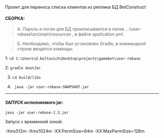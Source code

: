 Проект для переноса списка клиентов из реплика БД BetConstruct

#### СБОРКА:
> A. Пароль и логин для БД проиписывается в папке ...\user-rebase\src\main\resources , в файле application.yml.

> Б. Необходимо, чтобы был установлен Gradle, в коммандной строке вводятся команды:

1: 
`cd C:\Users\d.koltovich\Desktop\projects\gamebet\user-rebase
`

2: `gradle bootJar`

3. `cd build/libs`

4. ` java -jar user-rebase-SNAPSHOT.jar`

-------------------------------------
####  ЗАПУСК исполняемого jar:

`java -jar user-rebase-1.3.jar`

Запуск с временной зоной:

-Xms512m -Xmx1024m -XX:PermSize=64m -XX:MaxPermSize=128m


